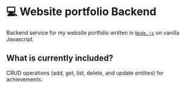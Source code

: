 # 💻 Website portfolio Backend
Backend service for my website portfolio written in [`Node.js`](https://nodejs.org/en) on vanilla Javascript.

## What is currently included?

CRUD operations (add, get, list, delete, and update entities) for achievements.
